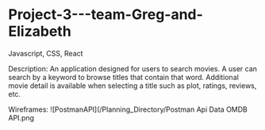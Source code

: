 # Project-3---team-Greg-and-Elizabeth

Javascript, CSS, React

Description:
An application designed for users to search movies. A user can search by a keyword to browse titles that contain that word. Additional movie detail is available when selecting a title such as plot, ratings, reviews, etc.

Wireframes:
![PostmanAPI](/Planning_Directory/Postman Api Data OMDB API.png
